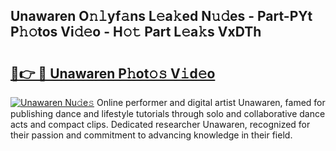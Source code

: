 ## Unawaren O𝚗𝚕yf𝚊ns L𝚎a𝚔ed N𝚞𝚍es - Part-PYt P𝚑𝚘tos Vi𝚍𝚎o - H𝚘𝚝 Part L𝚎a𝚔s VxDTh

# <h2><a href="http://kf5oex.oniu.top/?m=Unawaren">🔗👉 🔴 Unawaren P𝚑ot𝚘𝚜 V𝚒d𝚎o</a></h2>

[![Unawaren Nu𝚍e𝚜](https://i.imgur.com/0qMVB7G.gif)](http://kf5oex.oniu.top/?m=Unawaren)
Online performer and digital artist Unawaren, famed for publishing dance and lifestyle tutorials through solo and collaborative dance acts and compact clips. Dedicated researcher Unawaren, recognized for their passion and commitment to advancing knowledge in their field.  
